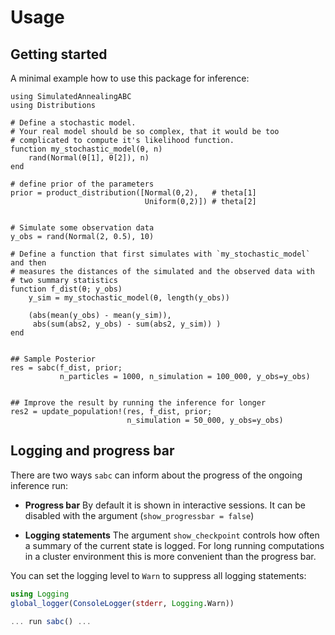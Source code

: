 # Usage

## Getting started

A minimal example how to use this package for inference:

```@example
using SimulatedAnnealingABC
using Distributions

# Define a stochastic model.
# Your real model should be so complex, that it would be too
# complicated to compute it's likelihood function.
function my_stochastic_model(θ, n)
    rand(Normal(θ[1], θ[2]), n)
end

# define prior of the parameters
prior = product_distribution([Normal(0,2),   # theta[1]
                              Uniform(0,2)]) # theta[2]


# Simulate some observation data
y_obs = rand(Normal(2, 0.5), 10)

# Define a function that first simulates with `my_stochastic_model` and then
# measures the distances of the simulated and the observed data with
# two summary statistics
function f_dist(θ; y_obs)
    y_sim = my_stochastic_model(θ, length(y_obs))

    (abs(mean(y_obs) - mean(y_sim)),
     abs(sum(abs2, y_obs) - sum(abs2, y_sim)) )
end


## Sample Posterior
res = sabc(f_dist, prior;
           n_particles = 1000, n_simulation = 100_000, y_obs=y_obs)


## Improve the result by running the inference for longer
res2 = update_population!(res, f_dist, prior;
                          n_simulation = 50_000, y_obs=y_obs)
```

## Logging and progress bar

There are two ways `sabc` can inform about the progress of the ongoing inference run:

- **Progress bar** By default it is shown in interactive sessions. It can be disabled with the argument
  (`show_progressbar = false`)

- **Logging statements** The argument `show_checkpoint` controls how
  often a summary of the current state is logged. For long running
  computations in a cluster environment this is more convenient
  than the progress bar.

You can set the logging level to `Warn` to suppress all logging
statements:

```Julia
using Logging
global_logger(ConsoleLogger(stderr, Logging.Warn))

... run sabc() ...
```

